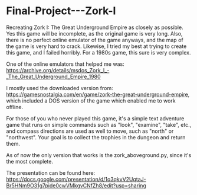 # Final-Project---Zork-I
Recreating Zork I: The Great Underground Empire as closely as possible.
Yes this game will be incomplete, as the original game is very long. Also, there is no perfect online emulator of the game anyways, and the map of the game is very hard to crack. Likewise, I tried my best at trying to create this game, and I failed horribly. For a 1980s game, this sure is very complex.

One of the online emulators that helped me was: https://archive.org/details/msdos_Zork_I_-_The_Great_Underground_Empire_1980

I mostly used the downloaded version from: https://gamesnostalgia.com/en/game/zork-the-great-underground-empire, which included a DOS version of the game which enabled me to work offline.


For those of you who never played this game, it's a simple text adventure game that runs on simple commands such as "look", "examine", "take", etc., and compass directions are used as well to move, such as "north" or "northwest".
Your goal is to collect the trophies in the dungeon and return them.


As of now the only version that works is the zork_aboveground.py, since it's the most complete. 


The presentation can be found here: https://docs.google.com/presentation/d/1o3qkvV2UqtaJ-Br5HNm9O31g7pide0cwVMkgvCNfZh8/edit?usp=sharing


